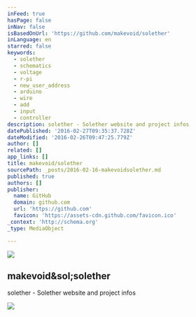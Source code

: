 ```yaml
---
inFeed: true
hasPage: false
inNav: false
isBasedOnUrl: 'https://github.com/makevoid/solether'
inLanguage: en
starred: false
keywords:
  - solether
  - schematics
  - voltage
  - r-pi
  - new_user_address
  - arduino
  - wire
  - add
  - input
  - controller
description: solether - Solether website and project infos
datePublished: '2016-02-27T09:35:37.728Z'
dateModified: '2016-02-26T09:47:25.779Z'
author: []
related: []
app_links: []
title: makevoid/solether
sourcePath: _posts/2016-02-16-makevoidsolether.md
published: true
authors: []
publisher:
  name: GitHub
  domain: github.com
  url: 'https://github.com'
  favicon: 'https://assets-cdn.github.com/favicon.ico'
_context: 'http://schema.org'
_type: MediaObject

---
```

![](https://the-grid-user-content.s3-us-west-2.amazonaws.com/5d1c4f3a-961a-4da2-83bc-5cb097521923.png)

<article style=""><h1>makevoid&amp;sol;solether</h1><p>solether - Solether website and project infos</p><img src="https://avatars3.githubusercontent.com/u/14677?v=3&amp;s=400" /></article>